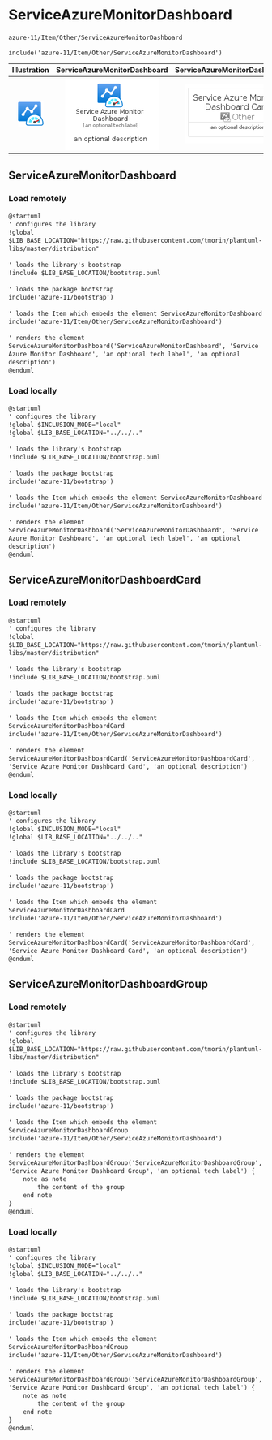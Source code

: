 # ServiceAzureMonitorDashboard


```text
azure-11/Item/Other/ServiceAzureMonitorDashboard
```

```text
include('azure-11/Item/Other/ServiceAzureMonitorDashboard')
```



| Illustration | ServiceAzureMonitorDashboard | ServiceAzureMonitorDashboardCard | ServiceAzureMonitorDashboardGroup |
| :---: | :---: | :---: | :---: |
| ![illustration for Illustration](../../../azure-11/Item/Other/ServiceAzureMonitorDashboard.png) | ![illustration for ServiceAzureMonitorDashboard](../../../azure-11/Item/Other/ServiceAzureMonitorDashboard.Local.png) | ![illustration for ServiceAzureMonitorDashboardCard](../../../azure-11/Item/Other/ServiceAzureMonitorDashboardCard.Local.png) | ![illustration for ServiceAzureMonitorDashboardGroup](../../../azure-11/Item/Other/ServiceAzureMonitorDashboardGroup.Local.png) |




## ServiceAzureMonitorDashboard

### Load remotely
```plantuml
@startuml
' configures the library
!global $LIB_BASE_LOCATION="https://raw.githubusercontent.com/tmorin/plantuml-libs/master/distribution"

' loads the library's bootstrap
!include $LIB_BASE_LOCATION/bootstrap.puml

' loads the package bootstrap
include('azure-11/bootstrap')

' loads the Item which embeds the element ServiceAzureMonitorDashboard
include('azure-11/Item/Other/ServiceAzureMonitorDashboard')

' renders the element
ServiceAzureMonitorDashboard('ServiceAzureMonitorDashboard', 'Service Azure Monitor Dashboard', 'an optional tech label', 'an optional description')
@enduml
```

### Load locally
```plantuml
@startuml
' configures the library
!global $INCLUSION_MODE="local"
!global $LIB_BASE_LOCATION="../../.."

' loads the library's bootstrap
!include $LIB_BASE_LOCATION/bootstrap.puml

' loads the package bootstrap
include('azure-11/bootstrap')

' loads the Item which embeds the element ServiceAzureMonitorDashboard
include('azure-11/Item/Other/ServiceAzureMonitorDashboard')

' renders the element
ServiceAzureMonitorDashboard('ServiceAzureMonitorDashboard', 'Service Azure Monitor Dashboard', 'an optional tech label', 'an optional description')
@enduml
```

## ServiceAzureMonitorDashboardCard

### Load remotely
```plantuml
@startuml
' configures the library
!global $LIB_BASE_LOCATION="https://raw.githubusercontent.com/tmorin/plantuml-libs/master/distribution"

' loads the library's bootstrap
!include $LIB_BASE_LOCATION/bootstrap.puml

' loads the package bootstrap
include('azure-11/bootstrap')

' loads the Item which embeds the element ServiceAzureMonitorDashboardCard
include('azure-11/Item/Other/ServiceAzureMonitorDashboard')

' renders the element
ServiceAzureMonitorDashboardCard('ServiceAzureMonitorDashboardCard', 'Service Azure Monitor Dashboard Card', 'an optional description')
@enduml
```

### Load locally
```plantuml
@startuml
' configures the library
!global $INCLUSION_MODE="local"
!global $LIB_BASE_LOCATION="../../.."

' loads the library's bootstrap
!include $LIB_BASE_LOCATION/bootstrap.puml

' loads the package bootstrap
include('azure-11/bootstrap')

' loads the Item which embeds the element ServiceAzureMonitorDashboardCard
include('azure-11/Item/Other/ServiceAzureMonitorDashboard')

' renders the element
ServiceAzureMonitorDashboardCard('ServiceAzureMonitorDashboardCard', 'Service Azure Monitor Dashboard Card', 'an optional description')
@enduml
```

## ServiceAzureMonitorDashboardGroup

### Load remotely
```plantuml
@startuml
' configures the library
!global $LIB_BASE_LOCATION="https://raw.githubusercontent.com/tmorin/plantuml-libs/master/distribution"

' loads the library's bootstrap
!include $LIB_BASE_LOCATION/bootstrap.puml

' loads the package bootstrap
include('azure-11/bootstrap')

' loads the Item which embeds the element ServiceAzureMonitorDashboardGroup
include('azure-11/Item/Other/ServiceAzureMonitorDashboard')

' renders the element
ServiceAzureMonitorDashboardGroup('ServiceAzureMonitorDashboardGroup', 'Service Azure Monitor Dashboard Group', 'an optional tech label') {
    note as note
        the content of the group
    end note
}
@enduml
```

### Load locally
```plantuml
@startuml
' configures the library
!global $INCLUSION_MODE="local"
!global $LIB_BASE_LOCATION="../../.."

' loads the library's bootstrap
!include $LIB_BASE_LOCATION/bootstrap.puml

' loads the package bootstrap
include('azure-11/bootstrap')

' loads the Item which embeds the element ServiceAzureMonitorDashboardGroup
include('azure-11/Item/Other/ServiceAzureMonitorDashboard')

' renders the element
ServiceAzureMonitorDashboardGroup('ServiceAzureMonitorDashboardGroup', 'Service Azure Monitor Dashboard Group', 'an optional tech label') {
    note as note
        the content of the group
    end note
}
@enduml
```

